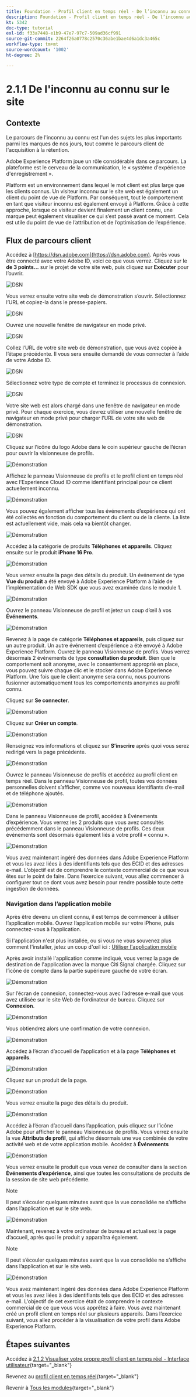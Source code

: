 ```yaml
---
title: Foundation - Profil client en temps réel - De l’inconnu au connu sur le site web
description: Foundation - Profil client en temps réel - De l’inconnu au connu sur le site web
kt: 5342
doc-type: tutorial
exl-id: f33a7448-e1b9-47e7-97c7-509ad36cf991
source-git-commit: 2264f26a0778c2570c36abe1bae4d6a1dc3a465c
workflow-type: tm+mt
source-wordcount: '1002'
ht-degree: 2%

---
```


# 2.1.1 De l&#39;inconnu au connu sur le site

## Contexte

Le parcours de l&#39;inconnu au connu est l&#39;un des sujets les plus importants parmi les marques de nos jours, tout comme le parcours client de l&#39;acquisition à la rétention.

Adobe Experience Platform joue un rôle considérable dans ce parcours. La plateforme est le cerveau de la communication, le « système d&#39;expérience d&#39;enregistrement ».

Platform est un environnement dans lequel le mot client est plus large que les clients connus. Un visiteur inconnu sur le site web est également un client du point de vue de Platform. Par conséquent, tout le comportement en tant que visiteur inconnu est également envoyé à Platform. Grâce à cette approche, lorsque ce visiteur devient finalement un client connu, une marque peut également visualiser ce qui s’est passé avant ce moment. Cela est utile du point de vue de l’attribution et de l’optimisation de l’expérience.

## Flux de parcours client

Accédez à [https://dsn.adobe.com](https://dsn.adobe.com). Après vous être connecté avec votre Adobe ID, voici ce que vous verrez. Cliquez sur le **de 3 points...** sur le projet de votre site web, puis cliquez sur **Exécuter** pour l’ouvrir.

![DSN ](./../../datacollection/dc1.1/images/web8.png)

Vous verrez ensuite votre site web de démonstration s’ouvrir. Sélectionnez l’URL et copiez-la dans le presse-papiers.

![DSN ](../../../getting-started/gettingstarted/images/web3.png)

Ouvrez une nouvelle fenêtre de navigateur en mode privé.

![DSN ](../../../getting-started/gettingstarted/images/web4.png)

Collez l’URL de votre site web de démonstration, que vous avez copiée à l’étape précédente. Il vous sera ensuite demandé de vous connecter à l’aide de votre Adobe ID.

![DSN ](../../../getting-started/gettingstarted/images/web5.png)

Sélectionnez votre type de compte et terminez le processus de connexion.

![DSN ](../../../getting-started/gettingstarted/images/web6.png)

Votre site web est alors chargé dans une fenêtre de navigateur en mode privé. Pour chaque exercice, vous devrez utiliser une nouvelle fenêtre de navigateur en mode privé pour charger l’URL de votre site web de démonstration.

![DSN ](../../../getting-started/gettingstarted/images/web7.png)

Cliquez sur l’icône du logo Adobe dans le coin supérieur gauche de l’écran pour ouvrir la visionneuse de profils.

![Démonstration](../../datacollection/dc1.2/images/pv1.png)

Affichez le panneau Visionneuse de profils et le profil client en temps réel avec l’Experience Cloud ID **&#x200B;**&#x200B;comme identifiant principal pour ce client actuellement inconnu.

![Démonstration](../../datacollection/dc1.2/images/pv2.png)

Vous pouvez également afficher tous les événements d’expérience qui ont été collectés en fonction du comportement du client ou de la cliente. La liste est actuellement vide, mais cela va bientôt changer.

![Démonstration](../../datacollection/dc1.2/images/pv3.png)

Accédez à la catégorie de produits **Téléphones et appareils**. Cliquez ensuite sur le produit **iPhone 16 Pro**.

![Démonstration](../../datacollection/dc1.2/images/pv4.png)

Vous verrez ensuite la page des détails du produit. Un événement de type **Vue du produit** a été envoyé à Adobe Experience Platform à l’aide de l’implémentation de Web SDK que vous avez examinée dans le module 1.

![Démonstration](../../datacollection/dc1.2/images/pv5.png)

Ouvrez le panneau Visionneuse de profil et jetez un coup d’œil à vos **Événements**.

![Démonstration](../../datacollection/dc1.2/images/pv6.png)

Revenez à la page de catégorie **Téléphones et appareils**, puis cliquez sur un autre produit. Un autre événement d’expérience a été envoyé à Adobe Experience Platform. Ouvrez le panneau Visionneuse de profils. Vous verrez désormais 2 événements de type **consultation du produit**. Bien que le comportement soit anonyme, avec le consentement approprié en place, vous pouvez suivre chaque clic et le stocker dans Adobe Experience Platform. Une fois que le client anonyme sera connu, nous pourrons fusionner automatiquement tous les comportements anonymes au profil connu.

Cliquez sur **Se connecter**.

![Démonstration](../../datacollection/dc1.2/images/pv7.png)

Cliquez sur **Créer un compte**.

![Démonstration](../../datacollection/dc1.2/images/pv8.png)

Renseignez vos informations et cliquez sur **S’inscrire** après quoi vous serez redirigé vers la page précédente.

![Démonstration](../../datacollection/dc1.2/images/pv9.png)

Ouvrez le panneau Visionneuse de profils et accédez au profil client en temps réel. Dans le panneau Visionneuse de profil, toutes vos données personnelles doivent s’afficher, comme vos nouveaux identifiants d’e-mail et de téléphone ajoutés.

![Démonstration](../../datacollection/dc1.2/images/pv10.png)

Dans le panneau Visionneuse de profil, accédez à Événements d’expérience. Vous verrez les 2 produits que vous avez consultés précédemment dans le panneau Visionneuse de profils. Ces deux événements sont désormais également liés à votre profil « connu ».

![Démonstration](../../datacollection/dc1.2/images/pv11.png)

Vous avez maintenant ingéré des données dans Adobe Experience Platform et vous les avez liées à des identifiants tels que des ECID et des adresses e-mail. L’objectif est de comprendre le contexte commercial de ce que vous êtes sur le point de faire. Dans l’exercice suivant, vous allez commencer à configurer tout ce dont vous avez besoin pour rendre possible toute cette ingestion de données.

### Navigation dans l’application mobile

Après être devenu un client connu, il est temps de commencer à utiliser l’application mobile. Ouvrez l’application mobile sur votre iPhone, puis connectez-vous à l’application.

Si l&#39;application n&#39;est plus installée, ou si vous ne vous souvenez plus comment l&#39;installer, jetez un coup d&#39;œil ici : [Utiliser l&#39;application mobile](../../../getting-started/gettingstarted/ex5.md)

Après avoir installé l&#39;application comme indiqué, vous verrez la page de destination de l&#39;application avec la marque Citi Signal chargée. Cliquez sur l’icône de compte dans la partie supérieure gauche de votre écran.

![Démonstration](./images/app_hpz.png)

Sur l’écran de connexion, connectez-vous avec l’adresse e-mail que vous avez utilisée sur le site Web de l’ordinateur de bureau. Cliquez sur **Connexion**.

![Démonstration](./images/app_acc.png)

Vous obtiendrez alors une confirmation de votre connexion.

![Démonstration](./images/app_acc1.png)

Accédez à l’écran d’accueil de l’application et à la page **Téléphones et appareils**.

![Démonstration](./images/app_hp1.png)

Cliquez sur un produit de la page.

![Démonstration](./images/app_hp2.png)

Vous verrez ensuite la page des détails du produit.

![Démonstration](./images/app_galaxy.png)

Accédez à l’écran d’accueil dans l’application, puis cliquez sur l’icône Adobe pour afficher le panneau Visionneuse de profils. Vous verrez ensuite la vue **Attributs de profil**, qui affiche désormais une vue combinée de votre activité web et de votre application mobile. Accédez à **Événements**

![Démonstration](./images/app_hp3.png)

Vous verrez ensuite le produit que vous venez de consulter dans la section **Événements d’expérience**, ainsi que toutes les consultations de produits de la session de site web précédente.

>[!NOTE]
>
>Il peut s’écouler quelques minutes avant que la vue consolidée ne s’affiche dans l’application et sur le site web.

![Démonstration](./images/app_after_galaxy.png)

Maintenant, revenez à votre ordinateur de bureau et actualisez la page d’accueil, après quoi le produit y apparaîtra également.

>[!NOTE]
>
>Il peut s’écouler quelques minutes avant que la vue consolidée ne s’affiche dans l’application et sur le site web.

![Démonstration](./images/web_x_aftermobile.png)

Vous avez maintenant ingéré des données dans Adobe Experience Platform et vous les avez liées à des identifiants tels que des ECID et des adresses e-mail. L&#39;objectif de cet exercice était de comprendre le contexte commercial de ce que vous vous apprêtez à faire. Vous avez maintenant créé un profil client en temps réel sur plusieurs appareils. Dans l’exercice suivant, vous allez procéder à la visualisation de votre profil dans Adobe Experience Platform.

## Étapes suivantes

Accédez à [2.1.2 Visualiser votre propre profil client en temps réel - Interface utilisateur](./ex2.md){target="_blank"}

Revenez au [profil client en temps réel](./real-time-customer-profile.md){target="_blank"}

Revenir à [Tous les modules](./../../../../overview.md){target="_blank"}
